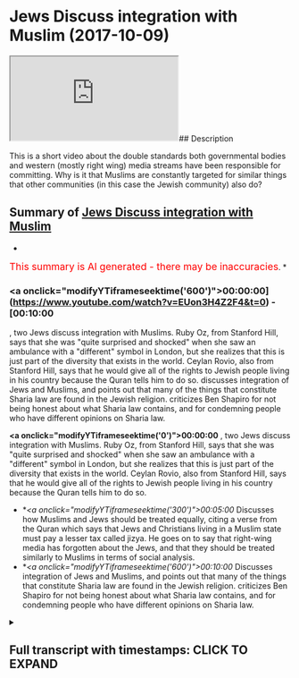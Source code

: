 # Jews Discuss integration with Muslim (2017-10-09)

<iframe loading='lazy' src='https://www.youtube.com/embed/EUon3H4Z2F4'></iframe>## Description

This is a short video about the double standards both governmental bodies and western (mostly right wing) media streams have been responsible for committing. Why is it that Muslims are constantly targeted for similar things that other communities (in this case the Jewish community) also do?

## Summary of [Jews Discuss integration with Muslim](https://www.youtube.com/watch?v=EUon3H4Z2F4)


*

<span style="color:red; font-size:125%">This summary is AI generated - there may be inaccuracies</span>. [](/)*

### <a onclick=\"modifyYTiframeseektime('600')\">00:00:00](https://www.youtube.com/watch?v=EUon3H4Z2F4&t=0) - [00:10:00</a>

, two Jews discuss integration with Muslims. Ruby Oz, from Stanford Hill, says that she was "quite surprised and shocked" when she saw an ambulance with a "different" symbol in London, but she realizes that this is just part of the diversity that exists in the world. Ceylan Rovio, also from Stanford Hill, says that he would give all of the rights to Jewish people living in his country because the Quran tells him to do so.  discusses integration of Jews and Muslims, and points out that many of the things that constitute Sharia law are found in the Jewish religion. criticizes Ben Shapiro for not being honest about what Sharia law contains, and for condemning people who have different opinions on Sharia law.

**<a onclick=\"modifyYTiframeseektime('0')\">00:00:00</a>** , two Jews discuss integration with Muslims. Ruby Oz, from Stanford Hill, says that she was "quite surprised and shocked" when she saw an ambulance with a "different" symbol in London, but she realizes that this is just part of the diversity that exists in the world. Ceylan Rovio, also from Stanford Hill, says that he would give all of the rights to Jewish people living in his country because the Quran tells him to do so.
* **<a onclick=\"modifyYTiframeseektime('300')\">00:05:00</a>* Discusses how Muslims and Jews should be treated equally, citing a verse from the Quran which says that Jews and Christians living in a Muslim state must pay a lesser tax called jizya. He goes on to say that right-wing media has forgotten about the Jews, and that they should be treated similarly to Muslims in terms of social analysis.
* **<a onclick=\"modifyYTiframeseektime('600')\">00:10:00</a>* Discusses integration of Jews and Muslims, and points out that many of the things that constitute Sharia law are found in the Jewish religion. criticizes Ben Shapiro for not being honest about what Sharia law contains, and for condemning people who have different opinions on Sharia law.

<details><summary><h2>Full transcript with timestamps: CLICK TO EXPAND</h2></summary>

<a onclick="modifyYTiframeseektime('0)')">0:00:00 oh no problem let me let me say<\/a>
<a onclick="modifyYTiframeseektime('44)')">0:00:44 something what's your name my friend<\/a>
<a onclick="modifyYTiframeseektime('47)')">0:00:47 Ruby Oz that's a name that you need to<\/a>
<a onclick="modifyYTiframeseektime('50)')">0:00:50 tell me what it means<\/a>
<a onclick="modifyYTiframeseektime('51)')">0:00:51 what's reverse mean it's an interesting<\/a>
<a onclick="modifyYTiframeseektime('54)')">0:00:54 name Rubeus my god this is interesting<\/a>
<a onclick="modifyYTiframeseektime('57)')">0:00:57 of course oh you're gonna take a bunch<\/a>
<a onclick="modifyYTiframeseektime('61)')">0:01:01 of em have to delete that straight away<\/a>
<a onclick="modifyYTiframeseektime('70)')">0:01:10 movie okay very interesting anyways I'm<\/a>
<a onclick="modifyYTiframeseektime('79)')">0:01:19 not gonna talk about religion for two<\/a>
<a onclick="modifyYTiframeseektime('80)')">0:01:20 minutes you're from Stanford Hill<\/a>
<a onclick="modifyYTiframeseektime('87)')">0:01:27 because right wherever you're from let<\/a>
<a onclick="modifyYTiframeseektime('90)')">0:01:30 me see something just for two minutes<\/a>
<a onclick="modifyYTiframeseektime('92)')">0:01:32 just discussion yeah discussion time I<\/a>
<a onclick="modifyYTiframeseektime('96)')">0:01:36 come down bring him too he's gonna learn<\/a>
<a onclick="modifyYTiframeseektime('100)')">0:01:40 person wait with only the person I just<\/a>
<a onclick="modifyYTiframeseektime('104)')">0:01:44 want to talk to about one issue that<\/a>
<a onclick="modifyYTiframeseektime('105)')">0:01:45 you're experienced forget about religion<\/a>
<a onclick="modifyYTiframeseektime('107)')">0:01:47 your experience as Muslims are Muslim<\/a>
<a onclick="modifyYTiframeseektime('112)')">0:01:52 okay as thank you good Gentile listen as<\/a>
<a onclick="modifyYTiframeseektime('117)')">0:01:57 a Muslim I'm always being told you need<\/a>
<a onclick="modifyYTiframeseektime('120)')">0:02:00 to integrate as Muslims we need to<\/a>
<a onclick="modifyYTiframeseektime('122)')">0:02:02 integrate integration we hear this all<\/a>
<a onclick="modifyYTiframeseektime('124)')">0:02:04 the time<\/a>
<a onclick="modifyYTiframeseektime('124)')">0:02:04 now listen I was quite surprised and<\/a>
<a onclick="modifyYTiframeseektime('127)')">0:02:07 shocked but wait a minute<\/a>
<a onclick="modifyYTiframeseektime('128)')">0:02:08 why let me tell you why I went to<\/a>
<a onclick="modifyYTiframeseektime('130)')">0:02:10 Stanford Hill drivin<\/a>
<a onclick="modifyYTiframeseektime('132)')">0:02:12 and I'm sure you've done the same no let<\/a>
<a onclick="modifyYTiframeseektime('135)')">0:02:15 me let me I'm not saying it's bad<\/a>
<a onclick="modifyYTiframeseektime('136)')">0:02:16 listen to me carefully move yours Ceylan<\/a>
<a onclick="modifyYTiframeseektime('139)')">0:02:19 yes Rovio's I'm not saying it's bad but<\/a>
<a onclick="modifyYTiframeseektime('142)')">0:02:22 just listen to what I'm saying<\/a>
<a onclick="modifyYTiframeseektime('143)')">0:02:23 driving around I saw our ambulance it's<\/a>
<a onclick="modifyYTiframeseektime('149)')">0:02:29 a bit different isn't it yeah well wait<\/a>
<a onclick="modifyYTiframeseektime('151)')">0:02:31 a minute wait what I example is so<\/a>
<a onclick="modifyYTiframeseektime('153)')">0:02:33 different I realize he's a Jewish<\/a>
<a onclick="modifyYTiframeseektime('155)')">0:02:35 ambulance but then I go into the I'm<\/a>
<a onclick="modifyYTiframeseektime('160)')">0:02:40 told going to the hospital and there's a<\/a>
<a onclick="modifyYTiframeseektime('164)')">0:02:44 Jewish section yes well hold on this<\/a>
<a onclick="modifyYTiframeseektime('171)')">0:02:51 Motel 3 section now this is why here I'm<\/a>
<a onclick="modifyYTiframeseektime('177)')">0:02:57 not saying you're wrong<\/a>
<a onclick="modifyYTiframeseektime('178)')">0:02:58 do what you want guys listen I'm just<\/a>
<a onclick="modifyYTiframeseektime('181)')">0:03:01 I'm just fine again<\/a>
<a onclick="modifyYTiframeseektime('182)')">0:03:02 oh I'm just telling you my friend<\/a>
<a onclick="modifyYTiframeseektime('186)')">0:03:06 something yeah I realized that I'm okay<\/a>
<a onclick="modifyYTiframeseektime('191)')">0:03:11 I'm driving here and there's a synagogue<\/a>
<a onclick="modifyYTiframeseektime('192)')">0:03:12 in is something here or something like<\/a>
<a onclick="modifyYTiframeseektime('193)')">0:03:13 that somewhere where they all go yeah I<\/a>
<a onclick="modifyYTiframeseektime('195)')">0:03:15 see them coming out of the I'm really<\/a>
<a onclick="modifyYTiframeseektime('196)')">0:03:16 interested in that stuff yeah I'm not<\/a>
<a onclick="modifyYTiframeseektime('198)')">0:03:18 gonna like let it go again some food<\/a>
<a onclick="modifyYTiframeseektime('200)')">0:03:20 here or whatever yeah now I see the men<\/a>
<a onclick="modifyYTiframeseektime('202)')">0:03:22 in one side of the road and the woman<\/a>
<a onclick="modifyYTiframeseektime('205)')">0:03:25 walk in the other side of the road now<\/a>
<a onclick="modifyYTiframeseektime('207)')">0:03:27 listen to this the men this is a street<\/a>
<a onclick="modifyYTiframeseektime('209)')">0:03:29 in London yeah in Liberal London the men<\/a>
<a onclick="modifyYTiframeseektime('212)')">0:03:32 are walking on one side of the road and<\/a>
<a onclick="modifyYTiframeseektime('213)')">0:03:33 the woman are said now I'm saying well<\/a>
<a onclick="modifyYTiframeseektime('215)')">0:03:35 done okay you done what he needs to do<\/a>
<a onclick="modifyYTiframeseektime('216)')">0:03:36 no problem yeah I'm not having I haven't<\/a>
<a onclick="modifyYTiframeseektime('218)')">0:03:38 got a problem with that okay but we're<\/a>
<a onclick="modifyYTiframeseektime('220)')">0:03:40 not talking about inside the synagogue<\/a>
<a onclick="modifyYTiframeseektime('222)')">0:03:42 we're talking about in the streets okay<\/a>
<a onclick="modifyYTiframeseektime('224)')">0:03:44 hold on<\/a>
<a onclick="modifyYTiframeseektime('225)')">0:03:45 so here you go your Lambert's you've got<\/a>
<a onclick="modifyYTiframeseektime('229)')">0:03:49 your own Hospital section no Jews are<\/a>
<a onclick="modifyYTiframeseektime('230)')">0:03:50 not and non-jews are as in you've got<\/a>
<a onclick="modifyYTiframeseektime('234)')">0:03:54 your own streets segregation going on in<\/a>
<a onclick="modifyYTiframeseektime('237)')">0:03:57 the streets and now this motorway I<\/a>
<a onclick="modifyYTiframeseektime('239)')">0:03:59 thought that would be it my friend and<\/a>
<a onclick="modifyYTiframeseektime('243)')">0:04:03 then I see something interesting my<\/a>
<a onclick="modifyYTiframeseektime('244)')">0:04:04 friend really interesting I even hear<\/a>
<a onclick="modifyYTiframeseektime('246)')">0:04:06 that there is you could correct me<\/a>
<a onclick="modifyYTiframeseektime('249)')">0:04:09 please if I'm wrong there's Jewish<\/a>
<a onclick="modifyYTiframeseektime('251)')">0:04:11 police<\/a>
<a onclick="modifyYTiframeseektime('252)')">0:04:12 there's just bullies his cousin the<\/a>
<a onclick="modifyYTiframeseektime('256)')">0:04:16 bullies listen to me okay so so if they<\/a>
<a onclick="modifyYTiframeseektime('265)')">0:04:25 see me okay okay it's not police by you<\/a>
<a onclick="modifyYTiframeseektime('268)')">0:04:28 know it's part of okay no problem the<\/a>
<a onclick="modifyYTiframeseektime('270)')">0:04:30 police not an easier time listen let me<\/a>
<a onclick="modifyYTiframeseektime('272)')">0:04:32 say some of yours by the way I don't<\/a>
<a onclick="modifyYTiframeseektime('276)')">0:04:36 disagree with nu I don't care<\/a>
<a onclick="modifyYTiframeseektime('277)')">0:04:37 you know honestly if I was a president<\/a>
<a onclick="modifyYTiframeseektime('279)')">0:04:39 of a Muslim country yes black Pakistan<\/a>
<a onclick="modifyYTiframeseektime('283)')">0:04:43 aftercoma Pakistan or to the world yes<\/a>
<a onclick="modifyYTiframeseektime('287)')">0:04:47 any of those things yeah I would and you<\/a>
<a onclick="modifyYTiframeseektime('290)')">0:04:50 and I had Jewish people in my country<\/a>
<a onclick="modifyYTiframeseektime('292)')">0:04:52 yes I would give them all of those<\/a>
<a onclick="modifyYTiframeseektime('294)')">0:04:54 rights you know why let me tell you why<\/a>
<a onclick="modifyYTiframeseektime('296)')">0:04:56 because Allah or light because the Quran<\/a>
<a onclick="modifyYTiframeseektime('299)')">0:04:59 tells me to do you know at the time of<\/a>
<a onclick="modifyYTiframeseektime('302)')">0:05:02 the Prophet and you can read you know<\/a>
<a onclick="modifyYTiframeseektime('304)')">0:05:04 there's a there's a verse very very<\/a>
<a onclick="modifyYTiframeseektime('306)')">0:05:06 probably the oft used verse against<\/a>
<a onclick="modifyYTiframeseektime('309)')">0:05:09 Muslims in this Park 929 so was the Toba<\/a>
<a onclick="modifyYTiframeseektime('312)')">0:05:12 chapter 9 verse 29 what car to do lazier<\/a>
<a onclick="modifyYTiframeseektime('315)')">0:05:15 and fight the Jews and the Christians<\/a>
<a onclick="modifyYTiframeseektime('317)')">0:05:17 and this and that yeah yeah look at look<\/a>
<a onclick="modifyYTiframeseektime('321)')">0:05:21 at the the exegesis of that particular<\/a>
<a onclick="modifyYTiframeseektime('323)')">0:05:23 verse yeah did the taxi love that verse<\/a>
<a onclick="modifyYTiframeseektime('325)')">0:05:25 you'll find the metal shield that verse<\/a>
<a onclick="modifyYTiframeseektime('327)')">0:05:27 we're going through it the sealer coat<\/a>
<a onclick="modifyYTiframeseektime('328)')">0:05:28 to be long tough seared very long he<\/a>
<a onclick="modifyYTiframeseektime('331)')">0:05:31 occurred to be one of our major scholars<\/a>
<a onclick="modifyYTiframeseektime('333)')">0:05:33 from Spain Spanish guy from Cordoba he<\/a>
<a onclick="modifyYTiframeseektime('337)')">0:05:37 says that and long time ago not now he's<\/a>
<a onclick="modifyYTiframeseektime('339)')">0:05:39 a classical scholar he talks about if<\/a>
<a onclick="modifyYTiframeseektime('343)')">0:05:43 Jewish and Christian people live in your<\/a>
<a onclick="modifyYTiframeseektime('346)')">0:05:46 state they have to pay the jizya wait a<\/a>
<a onclick="modifyYTiframeseektime('350)')">0:05:50 minute is not a discriminatory tax that<\/a>
<a onclick="modifyYTiframeseektime('352)')">0:05:52 the the Christians and the Jews they<\/a>
<a onclick="modifyYTiframeseektime('353)')">0:05:53 have to pay no no no he he even says<\/a>
<a onclick="modifyYTiframeseektime('356)')">0:05:56 that jizya he talks about how much it<\/a>
<a onclick="modifyYTiframeseektime('359)')">0:05:59 should be his categorization of the<\/a>
<a onclick="modifyYTiframeseektime('361)')">0:06:01 jizya is less than what we call zakat so<\/a>
<a onclick="modifyYTiframeseektime('364)')">0:06:04 taxes will be could potentially be less<\/a>
<a onclick="modifyYTiframeseektime('366)')">0:06:06 for Jewish people for Christian people<\/a>
<a onclick="modifyYTiframeseektime('369)')">0:06:09 in a Muslim locality yes<\/a>
<a onclick="modifyYTiframeseektime('372)')">0:06:12 then they would be for Muslims imagine<\/a>
<a onclick="modifyYTiframeseektime('376)')">0:06:16 that<\/a>
<a onclick="modifyYTiframeseektime('376)')">0:06:16 so this thing that they're calling<\/a>
<a onclick="modifyYTiframeseektime('378)')">0:06:18 discriminatory tax is in fact less tax<\/a>
<a onclick="modifyYTiframeseektime('382)')">0:06:22 if they want to and this is I found this<\/a>
<a onclick="modifyYTiframeseektime('384)')">0:06:24 mind-blowing because this is something<\/a>
<a onclick="modifyYTiframeseektime('386)')">0:06:26 not even talked about the core to me<\/a>
<a onclick="modifyYTiframeseektime('388)')">0:06:28 says and it's gonna sound controversial<\/a>
<a onclick="modifyYTiframeseektime('389)')">0:06:29 to Muslims but I'm gonna say hold your<\/a>
<a onclick="modifyYTiframeseektime('391)')">0:06:31 horses Muslim don't worry if and I know<\/a>
<a onclick="modifyYTiframeseektime('394)')">0:06:34 you're not gonna do it yourself sorry I<\/a>
<a onclick="modifyYTiframeseektime('397)')">0:06:37 just when I go and I see the stuff I<\/a>
<a onclick="modifyYTiframeseektime('398)')">0:06:38 have to you know fix it it says in the<\/a>
<a onclick="modifyYTiframeseektime('401)')">0:06:41 end of tafseer that if if they want to<\/a>
<a onclick="modifyYTiframeseektime('403)')">0:06:43 drink alcohol if they want to eat swine<\/a>
<a onclick="modifyYTiframeseektime('405)')">0:06:45 I know you don't do that stuff yeah<\/a>
<a onclick="modifyYTiframeseektime('407)')">0:06:47 because you don't need swine you just<\/a>
<a onclick="modifyYTiframeseektime('408)')">0:06:48 like me I don't use swine you drink<\/a>
<a onclick="modifyYTiframeseektime('411)')">0:06:51 alcohol okay but if you want if you want<\/a>
<a onclick="modifyYTiframeseektime('413)')">0:06:53 a drink yeah we don't drink alcohol<\/a>
<a onclick="modifyYTiframeseektime('416)')">0:06:56 anyways so long as it's kosher<\/a>
<a onclick="modifyYTiframeseektime('422)')">0:07:02 anyways they can do so they can do so in<\/a>
<a onclick="modifyYTiframeseektime('425)')">0:07:05 their localities so I'm not against let<\/a>
<a onclick="modifyYTiframeseektime('428)')">0:07:08 me be clear I am NOT against the fact<\/a>
<a onclick="modifyYTiframeseektime('431)')">0:07:11 that Jewish people have their own<\/a>
<a onclick="modifyYTiframeseektime('433)')">0:07:13 communities whereby they're living by<\/a>
<a onclick="modifyYTiframeseektime('435)')">0:07:15 their own laws in the Quran you'll find<\/a>
<a onclick="modifyYTiframeseektime('437)')">0:07:17 that there are passages in certain<\/a>
<a onclick="modifyYTiframeseektime('439)')">0:07:19 mérida which are basically telling us<\/a>
<a onclick="modifyYTiframeseektime('442)')">0:07:22 and you can't have sealed that Jewish<\/a>
<a onclick="modifyYTiframeseektime('444)')">0:07:24 people can even rule by their Bible the<\/a>
<a onclick="modifyYTiframeseektime('448)')">0:07:28 Old Testament the Torah and they can<\/a>
<a onclick="modifyYTiframeseektime('450)')">0:07:30 rule by it within the context of an<\/a>
<a onclick="modifyYTiframeseektime('452)')">0:07:32 Islamic system they could not as an<\/a>
<a onclick="modifyYTiframeseektime('454)')">0:07:34 ultimate law but we're talking about<\/a>
<a onclick="modifyYTiframeseektime('456)')">0:07:36 yeah for themselves in their areas yeah<\/a>
<a onclick="modifyYTiframeseektime('459)')">0:07:39 this is something well known so I'm not<\/a>
<a onclick="modifyYTiframeseektime('461)')">0:07:41 against it but my problem is as follows<\/a>
<a onclick="modifyYTiframeseektime('463)')">0:07:43 yeah and now this is you know we have to<\/a>
<a onclick="modifyYTiframeseektime('466)')">0:07:46 you know okay my problem I swear I have<\/a>
<a onclick="modifyYTiframeseektime('469)')">0:07:49 no problem with Jewish people yeah I<\/a>
<a onclick="modifyYTiframeseektime('471)')">0:07:51 don't in fact look at you you're such a<\/a>
<a onclick="modifyYTiframeseektime('474)')">0:07:54 handsome man how can anyone have a<\/a>
<a onclick="modifyYTiframeseektime('475)')">0:07:55 problem with you yeah but the thing is<\/a>
<a onclick="modifyYTiframeseektime('479)')">0:07:59 this I feel there's been a double<\/a>
<a onclick="modifyYTiframeseektime('482)')">0:08:02 standard the right way yeah listen<\/a>
<a onclick="modifyYTiframeseektime('485)')">0:08:05 though right not you not from you you're<\/a>
<a onclick="modifyYTiframeseektime('487)')">0:08:07 fine you're fine you're doing no no<\/a>
<a onclick="modifyYTiframeseektime('491)')">0:08:11 forget about Palestine for a second will<\/a>
<a onclick="modifyYTiframeseektime('493)')">0:08:13 come to Palestine that's another issue<\/a>
<a onclick="modifyYTiframeseektime('494)')">0:08:14 I'm talking about the right-wing media<\/a>
<a onclick="modifyYTiframeseektime('498)')">0:08:18 the right-wing media has told us to<\/a>
<a onclick="modifyYTiframeseektime('501)')">0:08:21 integrate well they're forgotten about<\/a>
<a onclick="modifyYTiframeseektime('504)')">0:08:24 the Jews that's my point<\/a>
<a onclick="modifyYTiframeseektime('506)')">0:08:26 why is integration integration<\/a>
<a onclick="modifyYTiframeseektime('509)')">0:08:29 know that yeah okay fine it's kind of<\/a>
<a onclick="modifyYTiframeseektime('512)')">0:08:32 like one notch higher with assimilation<\/a>
<a onclick="modifyYTiframeseektime('515)')">0:08:35 they've told us to be like get involved<\/a>
<a onclick="modifyYTiframeseektime('518)')">0:08:38 in economy to mix around to understand<\/a>
<a onclick="modifyYTiframeseektime('520)')">0:08:40 the British values and all these things<\/a>
<a onclick="modifyYTiframeseektime('521)')">0:08:41 everything that Islamophobic people are<\/a>
<a onclick="modifyYTiframeseektime('525)')">0:08:45 angry about Islam with is founded<\/a>
<a onclick="modifyYTiframeseektime('527)')">0:08:47 judaism dun dun dun everything from A to<\/a>
<a onclick="modifyYTiframeseektime('530)')">0:08:50 Z well lie everything that Islamophobic<\/a>
<a onclick="modifyYTiframeseektime('533)')">0:08:53 people are angry about Islam in or in<\/a>
<a onclick="modifyYTiframeseektime('536)')">0:08:56 Judaism that's something I'm making as a<\/a>
<a onclick="modifyYTiframeseektime('538)')">0:08:58 common everything anything anything let<\/a>
<a onclick="modifyYTiframeseektime('542)')">0:09:02 me give you an example they not happy<\/a>
<a onclick="modifyYTiframeseektime('545)')">0:09:05 with men and women being separated in<\/a>
<a onclick="modifyYTiframeseektime('546)')">0:09:06 places of worship there's actually<\/a>
<a onclick="modifyYTiframeseektime('548)')">0:09:08 things discussions and panels sorry in<\/a>
<a onclick="modifyYTiframeseektime('552)')">0:09:12 shows that say that why is it in in<\/a>
<a onclick="modifyYTiframeseektime('555)')">0:09:15 British universities that you have men<\/a>
<a onclick="modifyYTiframeseektime('557)')">0:09:17 and women being separated in events it's<\/a>
<a onclick="modifyYTiframeseektime('560)')">0:09:20 happening on streets in London how could<\/a>
<a onclick="modifyYTiframeseektime('563)')">0:09:23 that be a fair analysis when you don't<\/a>
<a onclick="modifyYTiframeseektime('565)')">0:09:25 mention Jewish people you're on the<\/a>
<a onclick="modifyYTiframeseektime('575)')">0:09:35 Muslims are 1.6 billion even better or<\/a>
<a onclick="modifyYTiframeseektime('577)')">0:09:37 maybe even 1.7 billion according to Pew<\/a>
<a onclick="modifyYTiframeseektime('579)')">0:09:39 Research and Jews are about 25 million<\/a>
<a onclick="modifyYTiframeseektime('583)')">0:09:43 individuals in the whole world which<\/a>
<a onclick="modifyYTiframeseektime('584)')">0:09:44 means there's more people in Cairo then<\/a>
<a onclick="modifyYTiframeseektime('588)')">0:09:48 there are Jews in the whole world it<\/a>
<a onclick="modifyYTiframeseektime('591)')">0:09:51 doesn't matter this is not the point the<\/a>
<a onclick="modifyYTiframeseektime('593)')">0:09:53 point is being consistent in your social<\/a>
<a onclick="modifyYTiframeseektime('596)')">0:09:56 analysis I'm not speaking to you right<\/a>
<a onclick="modifyYTiframeseektime('598)')">0:09:58 now in a second I'm going to come to you<\/a>
<a onclick="modifyYTiframeseektime('599)')">0:09:59 but I'm saying<\/a>
<a onclick="modifyYTiframeseektime('601)')">0:10:01 hold on I'm saying to the right-wing<\/a>
<a onclick="modifyYTiframeseektime('603)')">0:10:03 media then how comes you don't mention<\/a>
<a onclick="modifyYTiframeseektime('606)')">0:10:06 the Jews now hey my point is made you'll<\/a>
<a onclick="modifyYTiframeseektime('611)')">0:10:11 see yeah see if you wanna live you can<\/a>
<a onclick="modifyYTiframeseektime('613)')">0:10:13 live my point is made everything<\/a>
<a onclick="modifyYTiframeseektime('617)')">0:10:17 do you notice some foolish man I'm not<\/a>
<a onclick="modifyYTiframeseektime('620)')">0:10:20 sure if you like him or not if you like<\/a>
<a onclick="modifyYTiframeseektime('621)')">0:10:21 him but put it out there and make this<\/a>
<a onclick="modifyYTiframeseektime('624)')">0:10:24 video put his name on it on the title or<\/a>
<a onclick="modifyYTiframeseektime('626)')">0:10:26 whatever yeah if you want to up to you<\/a>
<a onclick="modifyYTiframeseektime('628)')">0:10:28 this guy called ben shapiro yes I heard<\/a>
<a onclick="modifyYTiframeseektime('632)')">0:10:32 him on I swear to I heard this guy and I<\/a>
<a onclick="modifyYTiframeseektime('634)')">0:10:34 was thinking what a scumbag that guy is<\/a>
<a onclick="modifyYTiframeseektime('638)')">0:10:38 let me tell you something<\/a>
<a onclick="modifyYTiframeseektime('640)')">0:10:40 he details or look how many countries<\/a>
<a onclick="modifyYTiframeseektime('643)')">0:10:43 are Islamic and therefore like Sharia<\/a>
<a onclick="modifyYTiframeseektime('646)')">0:10:46 law no problem let me just say one thing<\/a>
<a onclick="modifyYTiframeseektime('652)')">0:10:52 to discover yes to the scumbag the<\/a>
<a onclick="modifyYTiframeseektime('655)')">0:10:55 scumbag ben shapiro and others like him<\/a>
<a onclick="modifyYTiframeseektime('657)')">0:10:57 have not forgotten the fact that<\/a>
<a onclick="modifyYTiframeseektime('660)')">0:11:00 everything that constitutes sharia from<\/a>
<a onclick="modifyYTiframeseektime('662)')">0:11:02 pray is that you're going to do now<\/a>
<a onclick="modifyYTiframeseektime('664)')">0:11:04 yes most of it is actually found in the<\/a>
<a onclick="modifyYTiframeseektime('667)')">0:11:07 Jewish religion Jewish religion in<\/a>
<a onclick="modifyYTiframeseektime('669)')">0:11:09 Jewish in Judaism<\/a>
<a onclick="modifyYTiframeseektime('671)')">0:11:11 why doesn't he shoot himself in the foot<\/a>
<a onclick="modifyYTiframeseektime('673)')">0:11:13 he wears a little hat<\/a>
<a onclick="modifyYTiframeseektime('675)')">0:11:15 let's go a skullcap he's shooting<\/a>
<a onclick="modifyYTiframeseektime('677)')">0:11:17 himself in the foot when he talks about<\/a>
<a onclick="modifyYTiframeseektime('678)')">0:11:18 all of the things that were associated<\/a>
<a onclick="modifyYTiframeseektime('680)')">0:11:20 with with do a Islamic law that he's not<\/a>
<a onclick="modifyYTiframeseektime('683)')">0:11:23 happy with because all most of them I<\/a>
<a onclick="modifyYTiframeseektime('685)')">0:11:25 will tell you the vast majority of<\/a>
<a onclick="modifyYTiframeseektime('686)')">0:11:26 things are a biblical from the Torah how<\/a>
<a onclick="modifyYTiframeseektime('691)')">0:11:31 can you how can there be a how could you<\/a>
<a onclick="modifyYTiframeseektime('693)')">0:11:33 throw stones like this one you live in a<\/a>
<a onclick="modifyYTiframeseektime('695)')">0:11:35 glass house so you condemn this guy is a<\/a>
<a onclick="modifyYTiframeseektime('701)')">0:11:41 nice guy okay thank you very much and it<\/a>
<a onclick="modifyYTiframeseektime('706)')">0:11:46 was no problem<\/a>
</details>